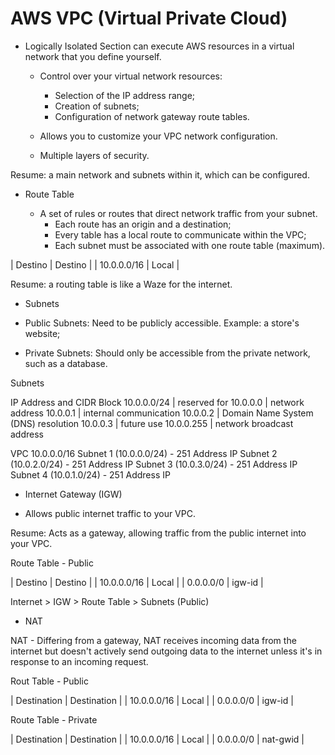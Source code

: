 # AWS VPC (Virtual Private Cloud)

- Logically Isolated Section can execute AWS resources in a virtual network that you define yourself.

  - Control over your virtual network resources:
    - Selection of the IP address range;
    - Creation of subnets;
    - Configuration of network gateway route tables.
    
  - Allows you to customize your VPC network configuration.
  - Multiple layers of security.

Resume: a main network and subnets within it, which can be configured.


- Route Table

  - A set of rules or routes that direct network traffic from your subnet.
    - Each route has an origin and a destination;
    - Every table has a local route to communicate within the VPC;
    - Each subnet must be associated with one route table (maximum).

| Destino     | Destino |
| 10.0.0.0/16 | Local   |

Resume: a routing table is like a Waze for the internet.


- Subnets
 
 - Public Subnets: Need to be publicly accessible. Example: a store's website;
 - Private Subnets: Should only be accessible from the private network, such as a database.

Subnets

IP Address and CIDR Block 10.0.0.0/24 | reserved for
10.0.0.0                              | network address
10.0.0.1                              | internal communication
10.0.0.2                              | Domain Name System (DNS) resolution
10.0.0.3                              | future use 
10.0.0.255                            | network broadcast address

VPC 10.0.0.0/16
Subnet 1 (10.0.0.0/24) - 251 Address IP
Subnet 2 (10.0.2.0/24) - 251 Address IP
Subnet 3 (10.0.3.0/24) - 251 Address IP
Subnet 4 (10.0.1.0/24) - 251 Address IP

- Internet Gateway (IGW)

- Allows public internet traffic to your VPC. 

Resume: Acts as a gateway, allowing traffic from the public internet into your VPC.

Route Table - Public

| Destino     | Destino |
| 10.0.0.0/16 | Local   |
| 0.0.0.0/0   | igw-id  |

Internet > IGW > Route Table > Subnets (Public) 

- NAT

NAT - Differing from a gateway, NAT receives incoming data from the internet but doesn't actively send outgoing data to the internet unless it's in response to an incoming request.

Rout Table - Public 

| Destination | Destination |
| 10.0.0.0/16 | Local       |
| 0.0.0.0/0   | igw-id      |

Route Table - Private

| Destination | Destination |
| 10.0.0.0/16 | Local       |
| 0.0.0.0/0   | nat-gwid    |

